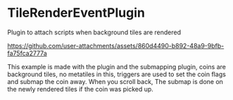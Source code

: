 # TileRenderEventPlugin
 Plugin to attach scripts when background tiles are rendered


https://github.com/user-attachments/assets/860d4490-b892-48a9-9bfb-fa75fca2777a

This example is made with the plugin and the submapping plugin, coins are background tiles, no metatiles in this,  triggers are used to set the coin flags and submap the coin away. When you scroll back, The submap is done on the newly rendered tiles if the coin was picked up.
